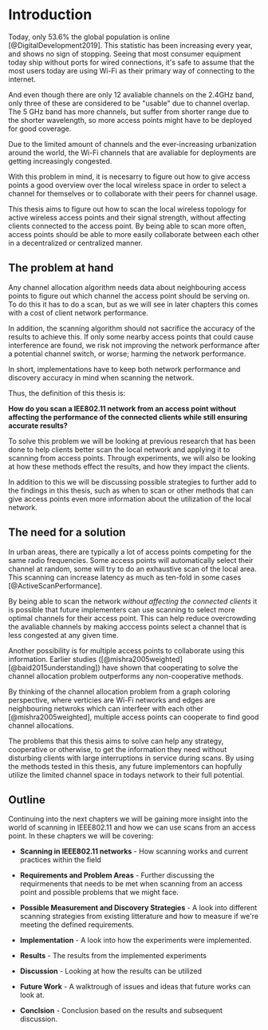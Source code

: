 Introduction
============

Today, only 53.6% the global population is online [@DigitalDevelopment2019]. 
This statistic has been increasing every year, and shows no sign of stopping.
Seeing that most consumer equipment today ship without ports for wired
connections, it's safe to assume that the most users today are using Wi-Fi as 
their primary way of connecting to the internet.

And even though there are only 12 avaliable channels on the 2.4GHz band, only three
of these are considered to be "usable" due to channel overlap. The 5 GHz band has
more channels, but suffer from shorter range due to the shorter wavelength, 
so more access points might have to be deployed for good coverage.

Due to the limited amount of channels and the ever-increasing urbanization
around the world, the Wi-Fi channels that are avaliable for deployments are 
getting increasingly congested.

With this problem in mind, it is necesarry to figure out how to give access points
a good overview over the local wireless space in order to select a channel for
themselves or to collaborate with their peers for channel usage.

This thesis aims to figure out how to scan the local wireless topology for
active wireless access points and their signal strength, without affecting
clients connected to the access point. By being able to scan more often,
access points should be able to more easily collaborate between each other in a
decentralized or centralized manner.


The problem at hand
-------------------

Any channel allocation algorithm needs data about neighbouring access points
to figure out which channel the access point should be serving on. To do this
it has to do a scan, but as we will see in later chapters this comes with a cost
of client network performance.

In addition, the scanning algorithm should not sacrifice the accuracy of the results
to achieve this. If only some nearby access points that could cause interference
are found, we risk not improving the network performance after a potential
channel switch, or worse; harming the network performance.

In short, implementations have to keep both network performance and discovery
accuracy in mind when scanning the network.

Thus, the definition of this thesis is:

**How do you scan a IEE802.11 network from an access point without affecting the
performance of the connected clients while still ensuring accurate results?**

To solve this problem we will be looking at previous research that has been done
to help clients better scan the local network and applying it to scanning from
access points. Through experiments, we will also be looking at how these methods 
effect the results, and how they impact the clients.

In addition to this we will be discussing possible strategies to further add to
the findings in this thesis, such as when to scan or other methods that can give
access points even more information about the utilization of the local network.


The need for a solution
-----------------------

In urban areas, there are typically a lot of access points competing for the
same radio frequencies. Some access points will automatically select their
channel at random, some will try to do an exhaustive scan of the local area.
This scanning can increase latency as much as ten-fold in some cases
[@ActiveScanPerformance].

By being able to scan the network _without affecting the connected clients_ it
is possible that future implementers can use scanning to select more optimal 
channels for their access point. This can help reduce overcrowding the avaliable
channels by making acccess points select a channel that is less congested 
at any given time.

Another possibility is for multiple access points to collaborate using this 
information. Earlier studies ([@mishra2005weighted] [@baid2015understanding])
have shown that cooperating to solve the channel allocation problem outperforms
any non-cooperative methods.

By thinking of the channel allocation problem from a graph coloring perspective,
where verticies are Wi-Fi networks and edges are neighbouring netwroks which can
interfeer with each other [@mishra2005weighted], multiple access points can 
cooperate to find good channel allocations.

The problems that this thesis aims to solve can help any strategy, cooperative
or otherwise, to get the information they need without disturbing clients with
large interruptions in service during scans. By using the methods tested in this
thesis, any future implementors can hopfully utilize the limited channel space 
in todays network to their full potential.


Outline
-------

Continuing into the next chapters we will be gaining more insight into the world
of scanning in IEEE802.11 and how we can use scans from an access point. In these
chapters we will be covering: 

 - **Scanning in IEEE802.11 networks** - How scanning works and current 
   practices within the field

 - **Requirements and Problem Areas** - Further discussing the requirmenents
   that needs to be met when scanning from an access point and possible problems
   that we might face.
 
 - **Possible Measurement and Discovery Strategies** - A look into different 
   scanning strategies from existing litterature and how to measure if we're 
   meeting the defined requirements.
 
 - **Implementation** - A look into how the experiments were implemented.
 
 - **Results** - The results from the implemented experiments
 
 - **Discussion** - Looking at how the results can be utilized
 
 - **Future Work** - A walktrough of issues and ideas that future works can look at.
 
 - **Conclsion** - Conclusion based on the results and subsequent discussion.

